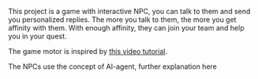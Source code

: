 This project is a game with interactive NPC, you can talk to them and send you personalized replies. The more you talk to them, the more you get affinity with them. With enough affinity, they can join your team and help you in your quest.

The game motor is inspired by [this video tutorial](https://www.youtube.com/watch?v=QU1pPzEGrqw).

The NPCs use the concept of AI-agent, further explanation here

